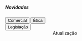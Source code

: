 <html>
<meta name="viewport" content="width=device-width, initial-scale=1">
<link rel="stylesheet" href="https://www.w3schools.com/w3css/4/w3.css">
<body>

<div class="w3-sidebar w3-bar-block w3-black w3-card" style="width:150px">
  <h5 class="w3-bar-item">Novidades</h5>
  <button class="w3-bar-item w3-button tablink" onclick="openLink(event, 'Left1')">Comercial</button>
  <button class="w3-bar-item w3-button tablink" onclick="openLink(event, 'Left2')">Ética</button>
  <button class="w3-bar-item w3-button tablink" onclick="openLink(event, 'Left3')">Legislação</button>
</div>

<div style="margin-left:150px">
  <div class="w3-padding">Atualização</div>

  <div id="Left1" class="w3-container city w3-animate-left" style="display:none">
    <h2>Comercial</h2>
<ul>
  <li>Exercícios de DEMONSTRAÇÃO DOS LUCROS OU PREJUÍZOS ACUMULADOS adicionados; </li>
</ul>
  </div>

  <div id="Left2" class="w3-container city w3-animate-left" style="display:none">
    <h2>Ética</h2>
<ul>
  <li>Conteúdo ainda no AVA; </li>
</ul>
  </div>

  <div id="Left3" class="w3-container city w3-animate-left" style="display:none">
    <h2>Legislação</h2>
<ul>
  <li>Aula 9 disponível; </li>
</ul>
  </div>

</div>

<script>
function openLink(evt, animName) {
  var i, x, tablinks;
  x = document.getElementsByClassName("city");
  for (i = 0; i < x.length; i++) {
    x[i].style.display = "none";
  }
  tablinks = document.getElementsByClassName("tablink");
  for (i = 0; i < x.length; i++) {
    tablinks[i].className = tablinks[i].className.replace(" w3-red", "");
  }
  document.getElementById(animName).style.display = "block";
  evt.currentTarget.className += " w3-red";
}
</script>

</body>
</html>
